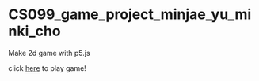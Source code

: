 # CS099_game_project_minjae_yu_minki_cho
Make 2d game with p5.js

click [here](https://rudy-castan-digipen-teaching.github.io/CS099_game_project_minjae_yu_minki_cho/) to play game!
